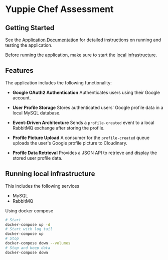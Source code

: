 # Yuppie Chef Assessment

## Getting Started

See the [Application Documentation](app/README.md) for detailed instructions on running and testing the application.

Before running the application, make sure to start the [local infrastructure](#running-local-infrastructure).

## Features

The application includes the following functionality:

- **Google OAuth2 Authentication**
  Authenticates users using their Google account.

- **User Profile Storage**
  Stores authenticated users' Google profile data in a local MySQL database.

- **Event-Driven Architecture**
  Sends a `profile-created` event to a local RabbitMQ exchange after storing the profile.

- **Profile Picture Upload**
  A consumer for the `profile-created` queue uploads the user's Google profile picture to Cloudinary.

- **Profile Data Retrieval**
  Provides a JSON API to retrieve and display the stored user profile data.

## Running local infrastructure

This includes the following services
- MySQL
- RabbitMQ

Using docker compose

```bash
# Start
docker-compose up -d
# Start with log tail
docker-compose up
# Stop
docker-compose down --volumes
# Stop and keep data
docker-compose down
```
